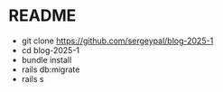 # README
* git clone https://github.com/sergeypal/blog-2025-1
* cd blog-2025-1
* bundle install
* rails db:migrate
* rails s
